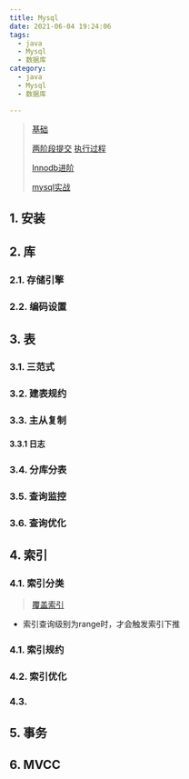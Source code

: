 ```yaml
---
title: Mysql
date: 2021-06-04 19:24:06
tags:
  - java
  - Mysql
  - 数据库
category:
  - java
  - Mysql
  - 数据库

---
```


> [基础](https://www.processon.com/view/60596321637689700771c679?fromnew=1#map)
>
> [两阶段提交](https://www.processon.com/view/5e7c1a75e4b06b852ff97db4?fromnew=1#map) [执行过程](https://www.processon.com/view/link/6045cdc46376897969e3e86c)
>
> [Innodb进阶](https://www.processon.com/view/5eba560d1e08530a9bf30e7e?fromnew=1#map)
>
> [mysql实战](https://www.processon.com/view/6048549af346fb1bdfb25365?fromnew=1#map)

## 1. 安装

## 2. 库

### 2.1. 存储引擎

### 2.2. 编码设置

## 3. 表

### 3.1. 三范式

### 3.2. 建表规约

### 3.3. 主从复制

#### 3.3.1 日志

### 3.4. 分库分表

### 3.5. 查询监控

### 3.6. 查询优化

## 4. 索引

### 4.1. 索引分类

> [覆盖索引](https://www.cnblogs.com/wang-meng/p/ae6d1c4a7b553e9a5c8f46b67fb3e3aa.html)

- 索引查询级别为range时，才会触发索引下推

### 4.1. 索引规约



### 4.2. 索引优化

### 4.3. 

## 5. 事务

## 6. MVCC

